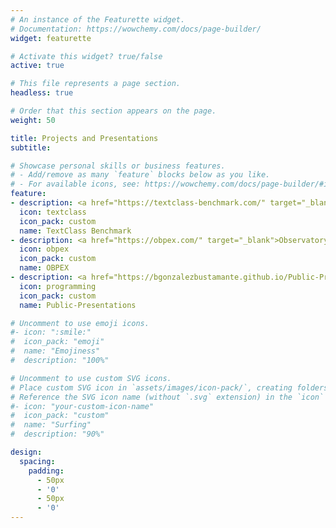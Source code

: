 ```yaml
---
# An instance of the Featurette widget.
# Documentation: https://wowchemy.com/docs/page-builder/
widget: featurette

# Activate this widget? true/false
active: true

# This file represents a page section.
headless: true

# Order that this section appears on the page.
weight: 50

title: Projects and Presentations
subtitle:

# Showcase personal skills or business features.
# - Add/remove as many `feature` blocks below as you like.
# - For available icons, see: https://wowchemy.com/docs/page-builder/#icons
feature:
- description: <a href="https://textclass-benchmark.com/" target="_blank">LLMs in social sciences</a>
  icon: textclass
  icon_pack: custom
  name: TextClass Benchmark
- description: <a href="https://obpex.com/" target="_blank">Observatory of the Executive Power</a>
  icon: obpex
  icon_pack: custom
  name: OBPEX
- description: <a href="https://bgonzalezbustamante.github.io/Public-Presentations" target="_blank">Presentations repository</a>
  icon: programming
  icon_pack: custom
  name: Public-Presentations

# Uncomment to use emoji icons.
#- icon: ":smile:"
#  icon_pack: "emoji"
#  name: "Emojiness"
#  description: "100%"  

# Uncomment to use custom SVG icons.
# Place custom SVG icon in `assets/images/icon-pack/`, creating folders if necessary.
# Reference the SVG icon name (without `.svg` extension) in the `icon` field.
#- icon: "your-custom-icon-name"
#  icon_pack: "custom"
#  name: "Surfing"
#  description: "90%"

design:
  spacing:
    padding:
      - 50px
      - '0'
      - 50px
      - '0'
---
```

